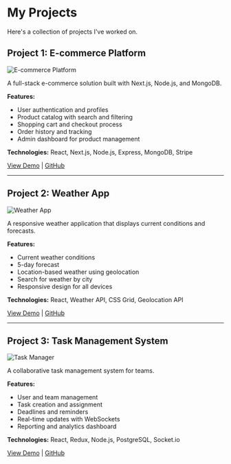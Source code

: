 # My Projects

Here's a collection of projects I've worked on.

## Project 1: E-commerce Platform

![E-commerce Platform](/images/project1.jpg)

A full-stack e-commerce solution built with Next.js, Node.js, and MongoDB.

**Features:**

- User authentication and profiles
- Product catalog with search and filtering
- Shopping cart and checkout process
- Order history and tracking
- Admin dashboard for product management

**Technologies:** React, Next.js, Node.js, Express, MongoDB, Stripe

[View Demo](https://example.com) | [GitHub](https://github.com/johndoe/ecommerce)

---

## Project 2: Weather App

![Weather App](/images/project2.jpg)

A responsive weather application that displays current conditions and forecasts.

**Features:**

- Current weather conditions
- 5-day forecast
- Location-based weather using geolocation
- Search for weather by city
- Responsive design for all devices

**Technologies:** React, Weather API, CSS Grid, Geolocation API

[View Demo](https://example.com) | [GitHub](https://github.com/johndoe/weather-app)

---

## Project 3: Task Management System

![Task Manager](/images/project3.jpg)

A collaborative task management system for teams.

**Features:**

- User and team management
- Task creation and assignment
- Deadlines and reminders
- Real-time updates with WebSockets
- Reporting and analytics dashboard

**Technologies:** React, Redux, Node.js, PostgreSQL, Socket.io

[View Demo](https://example.com) | [GitHub](https://github.com/johndoe/task-manager)
